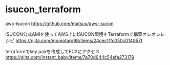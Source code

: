 # isucon_terraform

aws-isucon
https://github.com/matsuu/aws-isucon

ISUCON公式AMIを使ってAWS上にISUCON環境をTerraformで構築オレオレレシピ
https://qiita.com/momotaro98/items/24cec11fc050c014057f

terraformでkey pairを作成してEC2にアクセス
https://qiita.com/instant_baby/items/7a70d644c54efa273179
